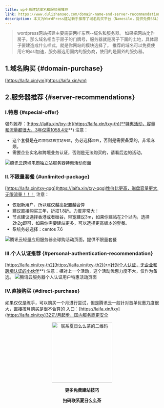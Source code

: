 ```yaml
---
title: wp小白建站域名和服务器推荐
link: https://www.dulizhanseo.com/domain-name-and-server-recommendations
description: 本文为WordPress建站新手推荐了域名购买平台（Namesilo，提供免费SSL）和服务器选项（腾讯云），重点介绍了腾讯云的三种服务器活动（特惠、不限量、个人认证推荐）及其特点和购买注意事项，旨在帮助小白选择合适的建站基础资源。
---
```


> wordpress网站搭建主要需要两样东西--域名和服务器。
> 如果把网站比作房子，那么域名相当于房子的门牌号，服务器就是房子下面的土地，具体房子要建造成什么样式，就是你网站的模块选择了。
> 推荐的域名可以免费使用它的ssl加速，服务器选用国内的服务商，使用的是国外的服务器。

## 1.域名购买 {#domain-purchase}

[https://laifa.xin/ym](https://laifa.xin/ym)

## 2.服务器推荐 {#server-recommendations}

### Ⅰ.特惠 {#special-offer}

强烈推荐：[https://laifa.xin/txy-th](https://laifa.xin/txy-th)(**特惠活动，容量和流量都很大，3年仅需1058.4元**)
注意：

- 这个套餐是在`跨境电商独立站专区`，务必选择`境外`，否则是需要备案的，非常麻烦。
- 需要企业实名和跨境业务认证，否则是无法购买的，请看后边的活动。

![腾讯云跨境电商独立站服务器特惠活动页面](https://cos.files.maozhishi.com/xp/xz1665645786293.png)

### Ⅱ.不限量套餐 {#unlimited-package}

[https://laifa.xin/txy-qqg](https://laifa.xin/txy-qqg)性价比更高，磁盘容量更大,无限流量！！！
注意：

- 仅限新用户，所以建议越高配置越合算
- 建议直接购买三年，折扣1.8折。力度非常大！
- 节点建议选择香港或者硅谷，带宽建议3m，如果你建站在2个以内，选择2h2g即可，如果你需要建站更多，可以选择更高版本的套餐。
- 系统务必选择：centos 7.6

![腾讯云轻量应用服务器全球购活动页面，提供不限量套餐](https://cos.files.maozhishi.com/xp/xz1665645786325.png)

### Ⅲ.个人认证推荐 {#personal-authentication-recommendation}

[https://laifa.xin/txy-th2](https://laifa.xin/txy-th2)(**针对个人认证，无企业和跨境认证的小伙伴**)
注意：相对上一个活动，这个活动优惠力度不大，仅作为备选。
![腾讯云服务器个人认证用户特惠活动页面](https://cos.files.maozhishi.com/xp/xz1665645786331.png)

### Ⅳ.直接购买 {#direct-purchase}

如果仅仅是练手，可以购买一个月进行尝试，但是腾讯云一般针对首单优惠力度很大，直接按月购买是很不合算的
入口：[https://laifa.xin/txy](https://laifa.xin/txy)32元/月起步，国内服务商更安全

<!-- -->

<p style="text-align: center;"><img src="https://cos.files.maozhishi.com/public/attachments/lfx/1669111684413.png" width="198" alt="联系夏日么么茶的二维码" /></p>
<p style="text-align: center;"><strong>更多免费建站技巧</strong></p>
<p style="text-align: center;"><strong>扫码联系夏日么么茶</strong></p>
